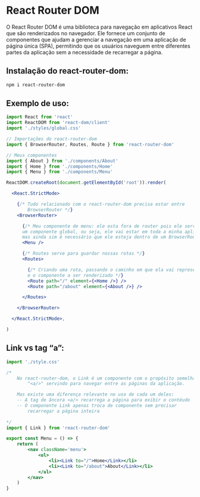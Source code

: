 # React Router DOM

O React Router DOM é uma biblioteca para navegação em aplicativos React que são renderizados no navegador. Ele fornece um conjunto de componentes que ajudam a gerenciar a navegação em uma aplicação de página única (SPA), permitindo que os usuários naveguem entre diferentes partes da aplicação sem a necessidade de recarregar a página.

## Instalação do react-router-dom:

```bash
npm i react-router-dom
```

## Exemplo de uso:

```jsx
import React from 'react'
import ReactDOM from 'react-dom/client'
import './styles/global.css'

// Importações do react-router-dom
import { BrowserRouter, Routes, Route } from 'react-router-dom'

// Meus componentes
import { About } from './components/About'
import { Home } from './components/Home'
import { Menu } from './components/Menu'

ReactDOM.createRoot(document.getElementById('root')).render(

  <React.StrictMode>

    {/* Tudo relacionado com o react-router-dom precisa estar entre
		BrowserRouter */}
    <BrowserRouter>

      {/* Meu componente de menu: ele esta fora de router pois ele serve como
      um componente global, ou seja, ele vai estar em toda a minha aplicação
      mas ainda sim é necessário que ele esteja dentro de um BrowserRouter */}
      <Menu />

      {/* Routes serve para guardar nossas rotas */}
      <Routes>

        {/* Criando uma rota, passando o caminho em que ela vai representar 
        e o componente a ser renderizado */}
        <Route path="/" element={<Home />} />
        <Route path="/about" element={<About />} />

      </Routes>

    </BrowserRouter>

  </React.StrictMode>,

)
```

## Link vs tag “a”:

```jsx
import './style.css'

/*
    No react-router-dom, o Link é um componente com o propósito semelhante a tag 
		"<a/>" servindo para navegar entre as páginas da aplicação.

    Mas existe uma diferença relevante no uso de cada um deles:
    -- A tag de âncora <a/> recarrega a página para exibir o contéudo
    -- O componente Link apenas troca de componente sem precisar 
        recarregar a página inteira
    
*/
import { Link } from 'react-router-dom'

export const Menu = () => {
    return (
        <nav className='menu'>
            <ul>
                <li><Link to="/">Home</Link></li>
                <li><Link to="/about">About</Link></li>
            </ul>
        </nav>
    )
}
```